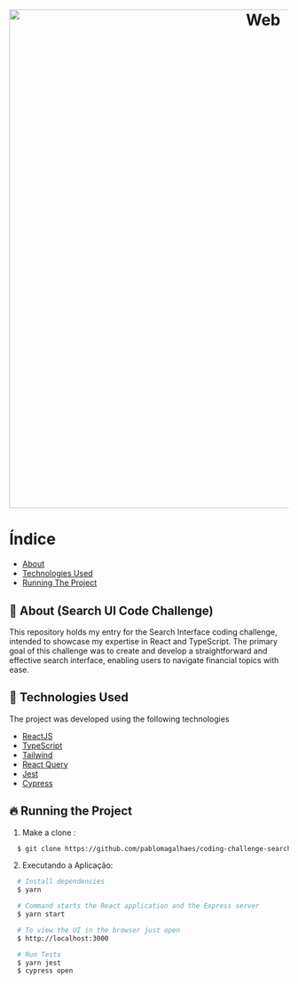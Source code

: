 <h1 align="center">
    <img alt="Web" src="web.gif" width="900px">
</h1>

# Índice

- [About](#about)
- [Technologies Used](#technologies-used)
- [Running The Project](#running-project)

<a id="about"></a>

## :bookmark: About (Search UI Code Challenge)

This repository holds my entry for the Search Interface coding challenge, intended to showcase my expertise in React and TypeScript. The primary goal of this challenge was to create and develop a straightforward and effective search interface, enabling users to navigate financial topics with ease.

<a id="technologies-used"></a>

## :rocket: Technologies Used

The project was developed using the following technologies

- [ReactJS](https://reactjs.org/)
- [TypeScript](https://www.typescriptlang.org/)
- [Tailwind](https://tailwindcss.com/)
- [React Query](https://tanstack.com/query/latest)
- [Jest](https://jestjs.io/)
- [Cypress](https://www.cypress.io/)

<a id="running-project"></a>

## :fire: Running the Project

1. Make a clone :

```sh
  $ git clone https://github.com/pablomagalhaes/coding-challenge-search-ui.git
```

2. Executando a Aplicação:

```sh
  # Install dependencies
  $ yarn

  # Command starts the React application and the Express server
  $ yarn start

  # To view the UI in the browser just open
  $ http://localhost:3000

  # Run Tests
  $ yarn jest
  $ cypress open
```

